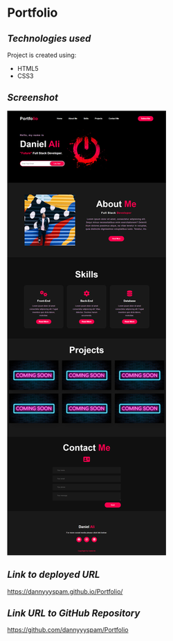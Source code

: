# Portfolio

## **_Technologies used_**

Project is created using:

- HTML5
- CSS3

## **_Screenshot_**

![Portfolio screenshot](img\Portfolio-screenshot.png)
## **_Link to deployed URL_**

https://dannyyyspam.github.io/Portfolio/

## **_Link URL to GitHub Repository_**

https://github.com/dannyyyspam/Portfolio

